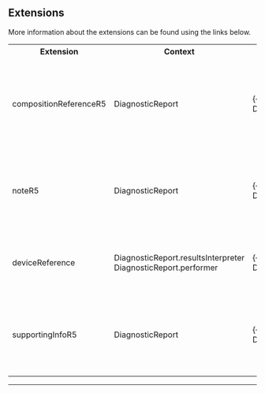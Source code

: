 ## Extensions

More information about the extensions can be found using the links below.

<table class="assets" title="Extension list">
<tr>
<th class="width20">Extension</th>
<th class="width20">Context</th>
<th class="width30">Link</th>
<th class="width30">Comment</th>
</tr>
<tr>
<td>compositionReferenceR5</td>
<td>DiagnosticReport</td>
<td>{{pagelink:Extension-UKCore-DiagnosticReportComposition}}</td>
<td>A Composition reference for a DiagnosticReport. This is a R5 backport, for more details, see {{pagelink:Library-Extensions-PreAdopt}}.</td>
</tr>
<tr>
<td>noteR5</td>
<td>DiagnosticReport</td>
<td>{{pagelink:Extension-UKCore-DiagnosticReportNote}}</td>
<td>Comments about the diagnostic report. This is a R5 backport, for more details, see {{pagelink:Library-Extensions-PreAdopt}}.</td>
</tr>
<tr>
<td>deviceReference</td>
<td>DiagnosticReport.resultsInterpreter<br>DiagnosticReport.performer</td>
<td>{{pagelink:Extension-UKCore-DeviceReference}}</td>
<td>A reference to a Device which interprets / performs the results of the DiagnosticReport.</td>
</tr>
<tr>
<td>supportingInfoR5</td>
<td>DiagnosticReport</td>
<td>{{pagelink:Extension-UKCore-DiagnosticReportSupportingInfo}}</td>
<td>Comments about the diagnostic report. This is a R5 backport, for more details, see {{pagelink:Library-Extensions-PreAdopt}}.</td>
</tr>

</table>

---